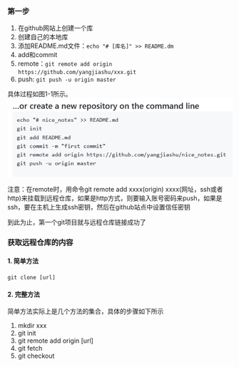 ### 第一步
1. 在github网站上创建一个库
2. 创建自己的本地库
3. 添加README.md文件：`echo "# [库名]" >> README.dm`
4. add和commit
5. remote：`git remote add origin https://github.com/yangjiashu/xxx.git`
6. push: `git push -u origin master`

具体过程如图1-1所示。
![使用git的第一步](./images/img1-1.png)

注意：在remote时，用命令git remote add xxxx(origin) xxxx(网址，ssh或者http)来挂载到远程仓库，如果是http方式，则要输入账号密码来push，如果是ssh，要在主机上生成ssh密钥，然后在github站点中设置信任密钥

到此为止，第一个git项目就与远程仓库链接成功了

### 获取远程仓库的内容
#### 1. 简单方法
`git clone [url]`
#### 2. 完整方法
简单方法实际上是几个方法的集合，具体的步骤如下所示
1. mkdir xxx
2. git init
3. git remote add origin [url]
4. git fetch
5. git checkout